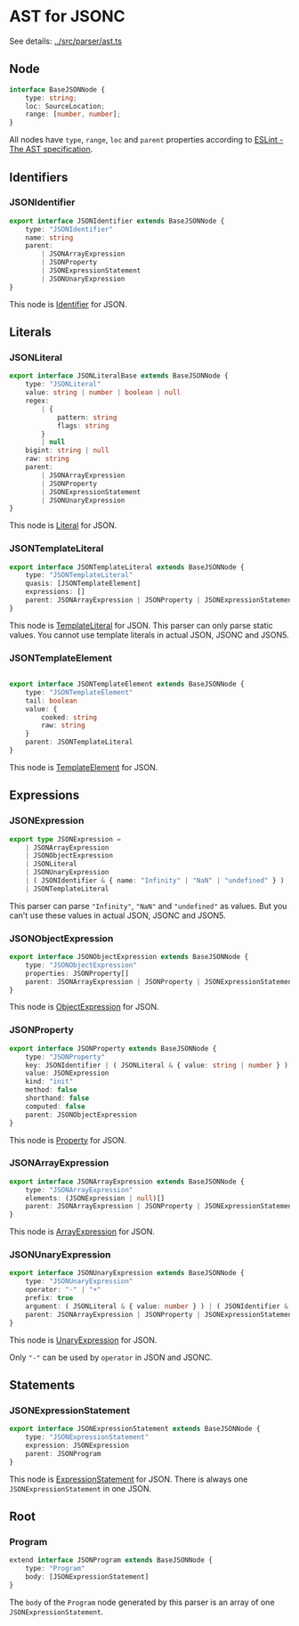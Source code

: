 # AST for JSONC

See details: [../src/parser/ast.ts](../src/parser/ast.ts)

## Node

```ts
interface BaseJSONNode {
    type: string;
    loc: SourceLocation;
    range: [number, number];
}
```

All nodes have `type`, `range`, `loc` and `parent` properties according to [ESLint - The AST specification].

## Identifiers

### JSONIdentifier

```ts
export interface JSONIdentifier extends BaseJSONNode {
    type: "JSONIdentifier"
    name: string
    parent:
        | JSONArrayExpression
        | JSONProperty
        | JSONExpressionStatement
        | JSONUnaryExpression
}
```

This node is [Identifier](https://github.com/estree/estree/blob/master/es5.md#identifier) for JSON.

## Literals

### JSONLiteral

```ts
export interface JSONLiteralBase extends BaseJSONNode {
    type: "JSONLiteral"
    value: string | number | boolean | null
    regex: 
        | {
            pattern: string
            flags: string
        }
        | null
    bigint: string | null
    raw: string
    parent:
        | JSONArrayExpression
        | JSONProperty
        | JSONExpressionStatement
        | JSONUnaryExpression
}
```

This node is [Literal](https://github.com/estree/estree/blob/master/es5.md#literal) for JSON.

### JSONTemplateLiteral

```ts
export interface JSONTemplateLiteral extends BaseJSONNode {
    type: "JSONTemplateLiteral"
    quasis: [JSONTemplateElement]
    expressions: []
    parent: JSONArrayExpression | JSONProperty | JSONExpressionStatement
}
```

This node is [TemplateLiteral](https://github.com/estree/estree/blob/master/es2015.md#templateliteral) for JSON.
This parser can only parse static values. You cannot use template literals in actual JSON, JSONC and JSON5.

### JSONTemplateElement

```ts

export interface JSONTemplateElement extends BaseJSONNode {
    type: "JSONTemplateElement"
    tail: boolean
    value: {
        cooked: string
        raw: string
    }
    parent: JSONTemplateLiteral
}
```

This node is [TemplateElement](https://github.com/estree/estree/blob/master/es2015.md#templateelement) for JSON.

## Expressions

### JSONExpression

```ts
export type JSONExpression =
    | JSONArrayExpression
    | JSONObjectExpression
    | JSONLiteral
    | JSONUnaryExpression
    | ( JSONIdentifier & { name: "Infinity" | "NaN" | "undefined" } )
    | JSONTemplateLiteral
```

This parser can parse `"Infinity"`, `"NaN"` and `"undefined"` as values. But you can't use these values in actual JSON, JSONC and JSON5.

### JSONObjectExpression

```ts
export interface JSONObjectExpression extends BaseJSONNode {
    type: "JSONObjectExpression"
    properties: JSONProperty[]
    parent: JSONArrayExpression | JSONProperty | JSONExpressionStatement
}
```

This node is [ObjectExpression](https://github.com/estree/estree/blob/master/es5.md#objectexpression) for JSON.

### JSONProperty

```ts
export interface JSONProperty extends BaseJSONNode {
    type: "JSONProperty"
    key: JSONIdentifier | ( JSONLiteral & { value: string | number } )
    value: JSONExpression
    kind: "init"
    method: false
    shorthand: false
    computed: false
    parent: JSONObjectExpression
}
```

This node is [Property](https://github.com/estree/estree/blob/master/es5.md#property) for JSON.

### JSONArrayExpression

```ts
export interface JSONArrayExpression extends BaseJSONNode {
    type: "JSONArrayExpression"
    elements: (JSONExpression | null)[]
    parent: JSONArrayExpression | JSONProperty | JSONExpressionStatement
}
```

This node is [ArrayExpression](https://github.com/estree/estree/blob/master/es5.md#arrayexpression) for JSON.

### JSONUnaryExpression

```ts
export interface JSONUnaryExpression extends BaseJSONNode {
    type: "JSONUnaryExpression"
    operator: "-" | "+"
    prefix: true
    argument: ( JSONLiteral & { value: number } ) | ( JSONIdentifier & { name: "Infinity" | "NaN" } )
    parent: JSONArrayExpression | JSONProperty | JSONExpressionStatement
}
```

This node is [UnaryExpression](https://github.com/estree/estree/blob/master/es5.md#unaryexpression) for JSON.

Only `"-"` can be used by `operator` in JSON and JSONC.

## Statements

### JSONExpressionStatement

```ts
export interface JSONExpressionStatement extends BaseJSONNode {
    type: "JSONExpressionStatement"
    expression: JSONExpression
    parent: JSONProgram
}
```

This node is [ExpressionStatement](https://github.com/estree/estree/blob/master/es5.md#expressionstatement) for JSON.
There is always one `JSONExpressionStatement` in one JSON.

## Root

### Program

```ts
extend interface JSONProgram extends BaseJSONNode {
    type: "Program"
    body: [JSONExpressionStatement]
}
```

The `body` of the `Program` node generated by this parser is an array of one `JSONExpressionStatement`.

[ESLint - The AST specification]: https://eslint.org/docs/developer-guide/working-with-custom-parsers#the-ast-specification
